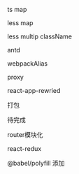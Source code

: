 ts map

less map 

less multip className

antd

webpackAlias

proxy

react-app-rewried

打包



待完成

router模块化

react-redux

@babel/polyfill 添加

